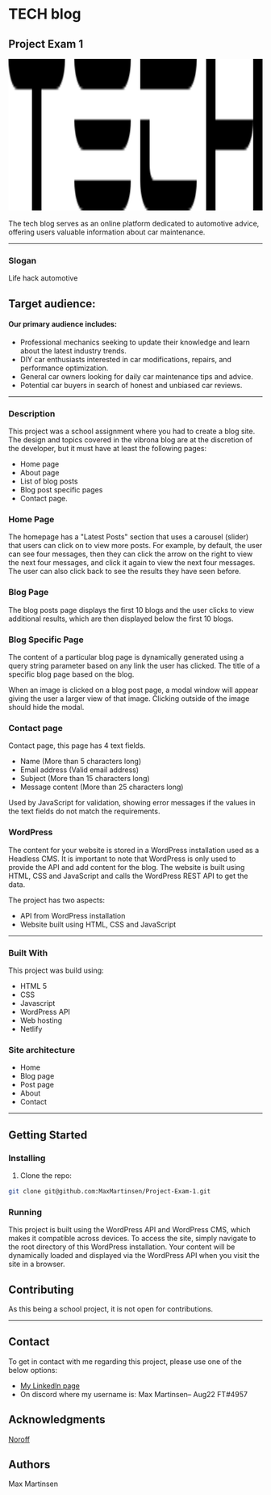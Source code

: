 # TECH blog
## Project Exam 1

<div id="logo" align="center">
  <img src="https://github.com/MaxMartinsen/Project-Exam-1/blob/main/assets/image_landing/logo_tech.svg" width="600" height="300"/>
</div>

The tech blog serves as an online platform dedicated to automotive advice, offering users valuable information about car maintenance.

---

### Slogan

Life hack automotive

## Target audience:

#### Our primary audience includes:

- Professional mechanics seeking to update their knowledge and learn about the latest industry trends.
- DIY car enthusiasts interested in car modifications, repairs, and performance optimization.
- General car owners looking for daily car maintenance tips and advice.
- Potential car buyers in search of honest and unbiased car reviews.

---

### Description

This project was a school assignment where you had to create a blog site. The design and topics covered in the vibrona blog are at the discretion of the developer, but it must have at least the following pages:
-	Home page
-	About page
-	List of blog posts
-	Blog post specific pages
-	Contact page.

### Home Page
The homepage has a "Latest Posts" section that uses a carousel (slider) that users can click on to view more posts. For example, by default, the user can see four messages, then they can click the arrow on the right to view the next four messages, and click it again to view the next four messages. The user can also click back to see the results they have seen before.

### Blog Page

The blog posts page displays the first 10 blogs and the user clicks to view additional results, which are then displayed below the first 10 blogs.

### Blog Specific Page

The content of a particular blog page is dynamically generated using a query string parameter based on any link the user has clicked. The title of a specific blog page based on the blog.

When an image is clicked on a blog post page, a modal window will appear giving the user a larger view of that image. Clicking outside of the image should hide the modal.

### Contact page

Contact page, this page has 4 text fields.
-	Name (More than 5 characters long)
-	Email address (Valid email address)
-	Subject (More than 15 characters long)
-	Message content (More than 25 characters long)

Used by JavaScript for validation, showing error messages if the values in the text fields do not match the requirements.

### WordPress

The content for your website is stored in a WordPress installation used as a Headless CMS. It is important to note that WordPress is only used to provide the API and add content for the blog. The website is built using HTML, CSS and JavaScript and calls the WordPress REST API to get the data.

The project has two aspects:
- API from WordPress installation
- Website built using HTML, CSS and JavaScript

---

### Built With

This project was build using:

- HTML 5
- CSS
- Javascript
- WordPress API
- Web hosting
- Netlify

### Site architecture

- Home
- Blog page
- Post page
- About
- Contact

---

## Getting Started

### Installing

1. Clone the repo:

```bash
git clone git@github.com:MaxMartinsen/Project-Exam-1.git
```


### Running

This project is built using the WordPress API and WordPress CMS, which makes it compatible across devices. To access the site, simply navigate to the root directory of this WordPress installation. Your content will be dynamically loaded and displayed via the WordPress API when you visit the site in a browser.

## Contributing

As this being a school project, it is not open for contributions.

---

## Contact

To get in contact with me regarding this project, please use one of the below options:

- [My LinkedIn page](https://www.linkedin.com/in/max-martinsen-87ba80241/)
- On discord where my username is: Max Martinsen– Aug22 FT#4957

## Acknowledgments

[Noroff](https://www.noroff.no/en)

## Authors

Max Martinsen
